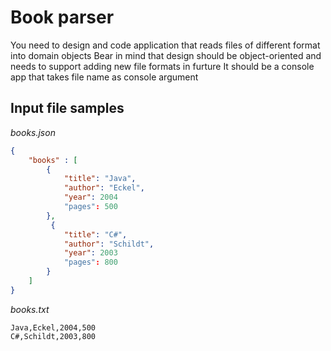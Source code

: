 # Book parser

You need to design and code application that reads files of different format into domain objects
Bear in mind that design should be object-oriented and needs to support adding new file formats in furture
It should be a console app that takes file name as console argument


## Input file samples

*books.json*
```json
{
    "books" : [
        {
            "title": "Java",
            "author": "Eckel",
            "year": 2004
            "pages": 500
        },
         {
            "title": "C#",
            "author": "Schildt",
            "year": 2003
            "pages": 800
        }
    ]
}
```

*books.txt*

```csv
Java,Eckel,2004,500
C#,Schildt,2003,800
```
